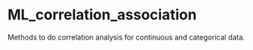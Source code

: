 # ML_correlation_association
Methods to do correlation analysis for continuous and categorical data.
